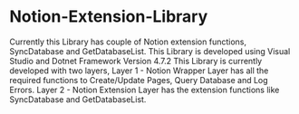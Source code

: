 # Notion-Extension-Library
Currently this Library has couple of Notion extension functions, SyncDatabase and GetDatabaseList.
This Library is developed using Visual Studio and Dotnet Framework Version 4.7.2
This Library is currently developed with two layers,
Layer 1 - Notion Wrapper Layer has all the required functions to Create/Update Pages, Query Database and Log Errors.
Layer 2 - Notion Extension Layer has the extension functions like SyncDatabase and GetDatabaseList.
